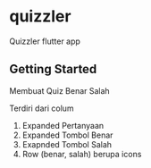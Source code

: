 # quizzler

Quizzler flutter app

## Getting Started

Membuat Quiz Benar Salah

Terdiri dari colum 
1. Expanded Pertanyaan
2. Expanded Tombol Benar
3. Exapnded Tombol Salah
4. Row (benar, salah) berupa icons

